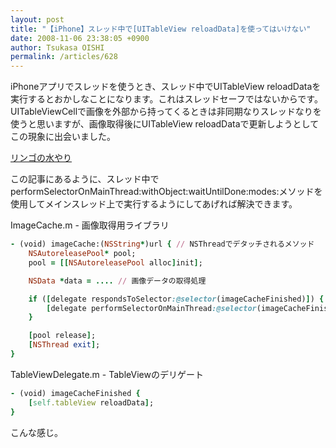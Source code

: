 ```yaml
---
layout: post
title: "【iPhone】スレッド中で[UITableView reloadData]を使ってはいけない"
date: 2008-11-06 23:38:05 +0900
author: Tsukasa OISHI
permalink: /articles/628
---
```



iPhoneアプリでスレッドを使うとき、スレッド中でUITableView reloadDataを実行するとおかしなことになります。これはスレッドセーフではないからです。  
UITableViewCellで画像を外部から持ってくるときは非同期なりスレッドなりを使うと思いますが、画像取得後にUITableView reloadDataで更新しようとしてこの現象に出会いました。  

[リンゴの水やり](http://blog.livedoor.jp/gutskun/archives/5553087.html)  

この記事にあるように、スレッド中でperformSelectorOnMainThread:withObject:waitUntilDone:modes:メソッドを使用してメインスレッド上で実行するようにしてあげれば解決できます。  

ImageCache.m - 画像取得用ライブラリ  

```ruby  
- (void) imageCache:(NSString*)url { // NSThreadでデタッチされるメソッド  
    NSAutoreleasePool* pool;  
    pool = [[NSAutoreleasePool alloc]init];  

    NSData *data = .... // 画像データの取得処理  

    if ([delegate respondsToSelector:@selector(imageCacheFinished)]) {  
        [delegate performSelectorOnMainThread:@selector(imageCacheFinished) withObject:nil waitUntilDone:YES];  
    }  

    [pool release];  
    [NSThread exit];  
}  
```  

TableViewDelegate.m - TableViewのデリゲート  

```ruby  
- (void) imageCacheFinished {  
    [self.tableView reloadData];  
}  
```  

こんな感じ。  

